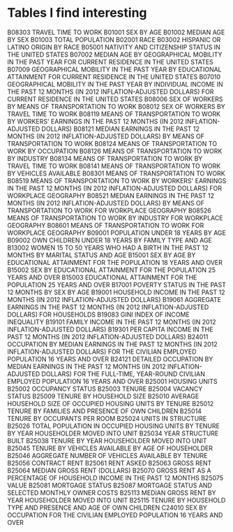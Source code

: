 # Tables I find interesting

B08303 TRAVEL TIME TO WORK
B01001 SEX BY AGE 
B01002 MEDIAN AGE BY SEX 
B01003 TOTAL POPULATION 
B02001 RACE 
B03002 HISPANIC OR LATINO ORIGIN BY RACE 
B05001 NATIVITY AND CITIZENSHIP STATUS IN THE UNITED STATES 
B07002 MEDIAN AGE BY GEOGRAPHICAL MOBILITY IN THE PAST YEAR FOR CURRENT RESIDENCE IN THE UNITED STATES 
B07009 GEOGRAPHICAL MOBILITY IN THE PAST YEAR BY EDUCATIONAL ATTAINMENT FOR CURRENT RESIDENCE IN THE UNITED STATES 
B07010 GEOGRAPHICAL MOBILITY IN THE PAST YEAR BY INDIVIDUAL INCOME IN THE PAST 12 MONTHS (IN 2012 INFLATION-ADJUSTED DOLLARS) FOR CURRENT RESIDENCE IN THE UNITED STATES 
B08006 SEX OF WORKERS BY MEANS OF TRANSPORTATION TO WORK 
B08012 SEX OF WORKERS BY TRAVEL TIME TO WORK 
B08119 MEANS OF TRANSPORTATION TO WORK BY WORKERS' EARNINGS IN THE PAST 12 MONTHS (IN 2012 INFLATION-ADJUSTED DOLLARS) 
B08121 MEDIAN EARNINGS IN THE PAST 12 MONTHS (IN 2012 INFLATION-ADJUSTED DOLLARS) BY MEANS OF TRANSPORTATION TO WORK 
B08124 MEANS OF TRANSPORTATION TO WORK BY OCCUPATION 
B08126 MEANS OF TRANSPORTATION TO WORK BY INDUSTRY 
B08134 MEANS OF TRANSPORTATION TO WORK BY TRAVEL TIME TO WORK 
B08141 MEANS OF TRANSPORTATION TO WORK BY VEHICLES AVAILABLE 
B08301 MEANS OF TRANSPORTATION TO WORK 
B08519 MEANS OF TRANSPORTATION TO WORK BY WORKERS' EARNINGS IN THE PAST 12 MONTHS (IN 2012 INFLATION-ADJUSTED DOLLARS) FOR WORKPLACE GEOGRAPHY 
B08521 MEDIAN EARNINGS IN THE PAST 12 MONTHS (IN 2012 INFLATION-ADJUSTED DOLLARS) BY MEANS OF TRANSPORTATION TO WORK FOR WORKPLACE GEOGRAPHY 
B08526 MEANS OF TRANSPORTATION TO WORK BY INDUSTRY FOR WORKPLACE GEOGRAPHY 
B08601 MEANS OF TRANSPORTATION TO WORK FOR WORKPLACE GEOGRAPHY 
B09001 POPULATION UNDER 18 YEARS BY AGE 
B09002 OWN CHILDREN UNDER 18 YEARS BY FAMILY TYPE AND AGE 
B13002 WOMEN 15 TO 50 YEARS WHO HAD A BIRTH IN THE PAST 12 MONTHS BY MARITAL STATUS AND AGE 
B15001 SEX BY AGE BY EDUCATIONAL ATTAINMENT FOR THE POPULATION 18 YEARS AND OVER 
B15002 SEX BY EDUCATIONAL ATTAINMENT FOR THE POPULATION 25 YEARS AND OVER 
B15003 EDUCATIONAL ATTAINMENT FOR THE POPULATION 25 YEARS AND OVER 
B17001 POVERTY STATUS IN THE PAST 12 MONTHS BY SEX BY AGE 
B19001 HOUSEHOLD INCOME IN THE PAST 12 MONTHS (IN 2012 INFLATION-ADJUSTED DOLLARS) 
B19061 AGGREGATE EARNINGS IN THE PAST 12 MONTHS (IN 2012 INFLATION-ADJUSTED DOLLARS) FOR HOUSEHOLDS 
B19083 GINI INDEX OF INCOME INEQUALITY 
B19101 FAMILY INCOME IN THE PAST 12 MONTHS (IN 2012 INFLATION-ADJUSTED DOLLARS) 
B19301 PER CAPITA INCOME IN THE PAST 12 MONTHS (IN 2012 INFLATION-ADJUSTED DOLLARS) 
B24011 OCCUPATION BY MEDIAN EARNINGS IN THE PAST 12 MONTHS (IN 2012 INFLATION-ADJUSTED DOLLARS) FOR THE CIVILIAN EMPLOYED POPULATION 16 YEARS AND OVER 
B24121 DETAILED OCCUPATION BY MEDIAN EARNINGS IN THE PAST 12 MONTHS (IN 2012 INFLATION-ADJUSTED DOLLARS) FOR THE FULL-TIME, YEAR-ROUND CIVILIAN EMPLOYED POPULATION 16 YEARS AND OVER 
B25001 HOUSING UNITS 
B25002 OCCUPANCY STATUS 
B25003 TENURE 
B25004 VACANCY STATUS 
B25009 TENURE BY HOUSEHOLD SIZE 
B25010 AVERAGE HOUSEHOLD SIZE OF OCCUPIED HOUSING UNITS BY TENURE 
B25012 TENURE BY FAMILIES AND PRESENCE OF OWN CHILDREN 
B25014 TENURE BY OCCUPANTS PER ROOM 
B25024 UNITS IN STRUCTURE 
B25026 TOTAL POPULATION IN OCCUPIED HOUSING UNITS BY TENURE BY YEAR HOUSEHOLDER MOVED INTO UNIT 
B25034 YEAR STRUCTURE BUILT 
B25038 TENURE BY YEAR HOUSEHOLDER MOVED INTO UNIT 
B25045 TENURE BY VEHICLES AVAILABLE BY AGE OF HOUSEHOLDER 
B25046 AGGREGATE NUMBER OF VEHICLES AVAILABLE BY TENURE 
B25056 CONTRACT RENT 
B25061 RENT ASKED 
B25063 GROSS RENT 
B25064 MEDIAN GROSS RENT (DOLLARS) 
B25070 GROSS RENT AS A PERCENTAGE OF HOUSEHOLD INCOME IN THE PAST 12 MONTHS 
B25075 VALUE 
B25081 MORTGAGE STATUS 
B25087 MORTGAGE STATUS AND SELECTED MONTHLY OWNER COSTS 
B25113 MEDIAN GROSS RENT BY YEAR HOUSEHOLDER MOVED INTO UNIT 
B25115 TENURE BY HOUSEHOLD TYPE AND PRESENCE AND AGE OF OWN CHILDREN 
C24010 SEX BY OCCUPATION FOR THE CIVILIAN EMPLOYED POPULATION 16 YEARS AND OVER 

